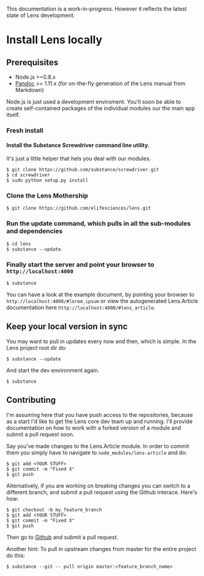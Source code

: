 This documentation is a work-in-progress. However it reflects the latest state of Lens development.

# Install Lens locally

## Prerequisites

- Node.js >=0.8.x
- [Pandoc](http://johnmacfarlane.net/pandoc/installing.html) >= 1.11.x (for on-the-fly generation of the Lens manual from Markdown)

Node.js is just used a development enviroment. You'll soon be able to create self-contained packages of the individual modules our the main app itself.

### Fresh install

#### Install the Substance Screwdriver command line utility. 

It's just a little helper that hels you deal with our modules.

    $ git clone https://github.com/substance/screwdriver.git
    $ cd screwdriver
    $ sudo python setup.py install


### Clone the Lens Mothership

    $ git clone https://github.com/elifesciences/lens.git
  
### Run the update command, which pulls in all the sub-modules and dependencies

    $ cd lens
    $ substance --update
  
### Finally start the server and point your browser to `http://localhost:4000`

    $ substance

You can have a look at the example document, by pointing your browser to `http://localhost:4000/#lorem_ipsum` or view the autogenerated Lens.Article documentation here `http://localhost:4000/#lens_article`.
   
## Keep your local version in sync

You may want to pull in updates every now and then, which is simple. In the Lens project root dir do:

    $ substance --update
   
And start the dev environment again.

    $ substance

## Contributing

I'm assuming here that you have push access to the repositories, because as a start I'd like to get the Lens core dev team up and running. I'll provide documentation on how to work with a forked version of a module and submit a pull request soon.


Say you've made changes to the Lens.Article module. In order to commit them you simply have to navigate to `node_modules/lens-article` and do:

    $ git add <YOUR STUFF>
    $ git commit -m "Fixed X"
    $ git push
   
Alternatively, if you are working on breaking changes you can switch to a different branch, and submit a pull request using the Github interace. Here's how:

    $ git checkout -b my_feature_branch
    $ git add <YOUR STUFF>
    $ git commit -m "Fixed X"
    $ git push

Then go to [Github](http://github.com) and submit a pull request.

Another hint: To pull in upstream changes from master for the entire project do this:

    $ substance --git -- pull origin master:<feature_branch_name>

